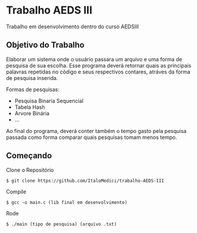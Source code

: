 # Trabalho AEDS III
Trabalho em desenvolvimento dentro do curso AEDSIII

## Objetivo do Trabalho
Elaborar um sistema onde o usuário passara um arquivo e uma forma de pesquisa de sua escolha. Esse programa deverá retornar quais as principais palavras repetidas no código e seus respectivos contares, atráves da forma de pesquisa inserida. 

Formas de pesquisas:
- Pesquisa Binaria Sequencial
- Tabela Hash
- Arvore Binária
- ...

Ao final do programa, deverá conter também o tempo gasto pela pesquisa passada como forma comparar quais pesquisas tomam menos tempo.

## Começando

Clone o Repositório
```
$ git clone https://github.com/ItaloMedici/trabalho-AEDS-III
```

Compile
```
$ gcc -o main.c (lib final em desenvolvimento)
```

Rode
```
$ ./main (tipo de pesquisa) (arquivo .txt)
```